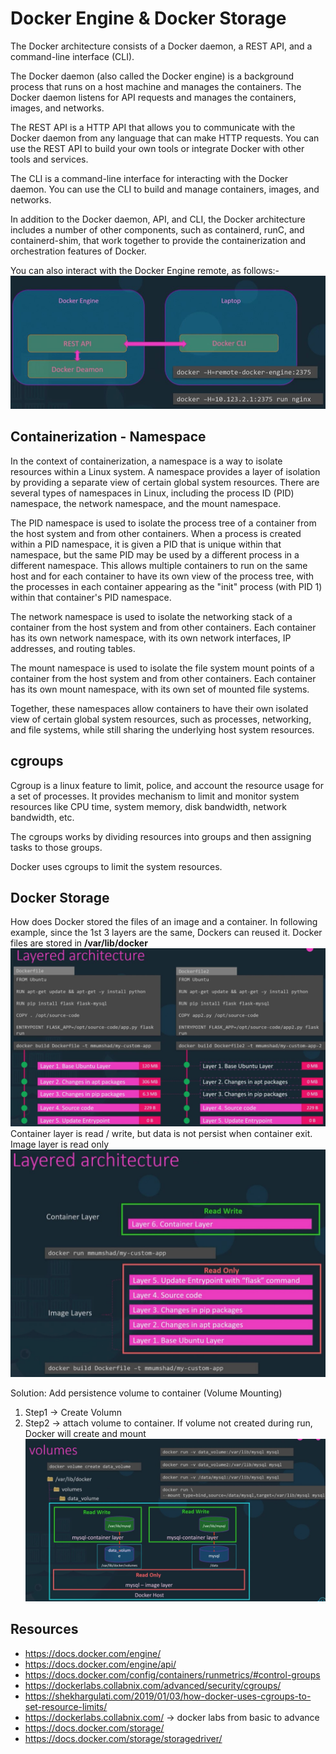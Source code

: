 # Docker Engine & Docker Storage
The Docker architecture consists of a Docker daemon, a REST API, and a command-line interface (CLI).

The Docker daemon (also called the Docker engine) is a background process that runs on a host machine and manages the containers. The Docker daemon listens for API requests and manages the containers, images, and networks.

The REST API is a HTTP API that allows you to communicate with the Docker daemon from any language that can make HTTP requests. You can use the REST API to build your own tools or integrate Docker with other tools and services.

The CLI is a command-line interface for interacting with the Docker daemon. You can use the CLI to build and manage containers, images, and networks.

In addition to the Docker daemon, API, and CLI, the Docker architecture includes a number of other components, such as containerd, runC, and containerd-shim, that work together to provide the containerization and orchestration features of Docker.

You can also interact with the Docker Engine remote, as follows:-
![sc16](/docs/imgs/sc16a.jpg)

## Containerization - Namespace
In the context of containerization, a namespace is a way to isolate resources within a Linux system. A namespace provides a layer of isolation by providing a separate view of certain global system resources. There are several types of namespaces in Linux, including the process ID (PID) namespace, the network namespace, and the mount namespace.

The PID namespace is used to isolate the process tree of a container from the host system and from other containers. When a process is created within a PID namespace, it is given a PID that is unique within that namespace, but the same PID may be used by a different process in a different namespace. This allows multiple containers to run on the same host and for each container to have its own view of the process tree, with the processes in each container appearing as the "init" process (with PID 1) within that container's PID namespace.

The network namespace is used to isolate the networking stack of a container from the host system and from other containers. Each container has its own network namespace, with its own network interfaces, IP addresses, and routing tables.

The mount namespace is used to isolate the file system mount points of a container from the host system and from other containers. Each container has its own mount namespace, with its own set of mounted file systems.

Together, these namespaces allow containers to have their own isolated view of certain global system resources, such as processes, networking, and file systems, while still sharing the underlying host system resources.

## cgroups
Cgroup is a linux feature to limit, police, and account the resource usage for a set of processes. It provides mechanism to limit and monitor system resources like CPU time, system memory, disk bandwidth, network bandwidth, etc.

The cgroups works by dividing resources into groups and then assigning tasks to those groups.

Docker uses cgroups to limit the system resources.

## Docker Storage
How does Docker stored the files of an image and a container. In following example, since the 1st 3 layers are the same, Dockers can reused it. Docker files are stored in <b>/var/lib/docker</b>
![sc17](/docs/imgs/sc17.jpg)
Container layer is read / write, but data is not persist when container exit. Image layer is read only
![sc18](/docs/imgs/sc18.jpg)

Solution: Add persistence volume to container (Volume Mounting)
1. Step1 -> Create Volumn
2. Step2 -> attach volume to container. If volume not created during run, Docker will create and mount
![sc19](/docs/imgs/sc19b.jpg)

## Resources

* https://docs.docker.com/engine/
* https://docs.docker.com/engine/api/
* https://docs.docker.com/config/containers/runmetrics/#control-groups
* https://dockerlabs.collabnix.com/advanced/security/cgroups/
* https://shekhargulati.com/2019/01/03/how-docker-uses-cgroups-to-set-resource-limits/
* https://dockerlabs.collabnix.com/ -> docker labs from basic to advance
* https://docs.docker.com/storage/
* https://docs.docker.com/storage/storagedriver/



